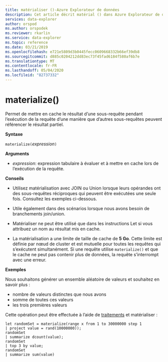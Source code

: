 ```yaml
---
title: matérialiser ()-Azure Explorateur de données
description: Cet article décrit matérial () dans Azure Explorateur de données.
services: data-explorer
author: orspod
ms.author: orspodek
ms.reviewer: rkarlin
ms.service: data-explorer
ms.topic: reference
ms.date: 03/21/2019
ms.openlocfilehash: e721e5809d3b0445fecc0609668332b66ef39db8
ms.sourcegitcommit: d885c0204212dd83ec73f45fad6184f580af6b7e
ms.translationtype: MT
ms.contentlocale: fr-FR
ms.lasthandoff: 05/04/2020
ms.locfileid: "82737332"
---
```

# <a name="materialize"></a>materialize()

Permet de mettre en cache le résultat d’une sous-requête pendant l’exécution de la requête d’une manière que d’autres sous-requêtes peuvent référencer le résultat partiel.

 
**Syntaxe**

`materialize(`*expression*`)`

**Arguments**

* *expression*: expression tabulaire à évaluer et à mettre en cache lors de l’exécution de la requête.

**Conseils**

* Utilisez matérialisation avec JOIN ou Union lorsque leurs opérandes ont des sous-requêtes réciproques qui peuvent être exécutées une seule fois. Consultez les exemples ci-dessous.

* Utile également dans des scénarios lorsque nous avons besoin de branchements join/union.

* Matérialiser ne peut être utilisé que dans les instructions Let si vous attribuez un nom au résultat mis en cache.


* La matérialisation a une limite de taille de cache de **5 Go**. 
  Cette limite est définie par nœud de cluster et est mutuelle pour toutes les requêtes qui s’exécutent simultanément.
  Si une requête utilise `materialize()` et que le cache ne peut pas contenir plus de données, la requête s’interrompt avec une erreur.

**Exemples**

Nous souhaitons générer un ensemble aléatoire de valeurs et souhaitez en savoir plus : 
 * nombre de valeurs distinctes que nous avons 
 * somme de toutes ces valeurs 
 * les trois premières valeurs

Cette opération peut être effectuée à l’aide de [traitements](batches.md) et matérialiser :

 ```kusto
let randomSet = materialize(range x from 1 to 30000000 step 1
| project value = rand(10000000));
randomSet
| summarize dcount(value);
randomSet
| top 3 by value;
randomSet
| summarize sum(value)

```